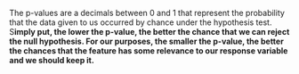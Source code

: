 The p-values are a decimals between 0 and 1 that represent the probability that the data given to us occurred by chance under the hypothesis test. S**imply put, the lower the p-value, the better the chance that we can reject the null hypothesis. For our purposes, the smaller the p-value, the better the chances that the feature has some relevance to our response variable and we should keep it.**

